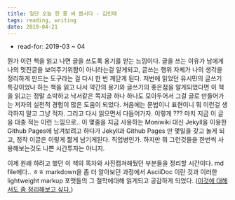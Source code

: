 ```yaml
---
title: 일단 오늘 한 줄 써 봅시다 - 김민태
tags: reading, writing
date: 2019-04-21
---
```


* read-for: 2019-03 ~ 04

뭔가 이런 책을 읽고 나면 글을 쓰도록 용기를 얻는 느낌이다. 글을 쓰는 이유가 남에게 나의 멋진글을 보여주기위함이 아니라는걸 알게되고, 글쓰는 행위 자체가 나의 생각을 정리하게 만드는 도구라는 걸 다시 한 번 깨닫게 된다. 저번에 읽었던 유시민의 글쓰기 특강이었나 하는 책을 읽고 나서 약간의 용기와 글쓰기의 좋은점을 알게되었다면 이 책을 읽고는 정말 소박하고 낙서같은 쪽지글 하나 하나도 모아두어서 그걸 글로 만들어가는 저자의 실천적 경험이 많은 도움이 되었다. 처음에는 문법이니 표현이니 뭐 이런걸 생각하지 말고 그냥 적자. 그리고 다시 읽으면서 다듬어가자. 이렇게 ??? 마치 지금 이 글을 대충 적는 이런 느낌으로.. 이 몇줄을 지금 사용하는 Moniwiki 대신 Jekyll을 이용한 Github Pages에 남겨보려고 하다가 Jekyll과 Github Pages 만 몇일을 갖고 놀게 되고, 정작 이글은 이렇게 짧게 남기게된다. 직업병인가. 하지만 뭐 그런것들을 한번씩 사용해보는것도 나쁜 시간투자는 아니지.

  이제 원래 하려고 했던 이 책의 목차와 사진캡쳐해뒀던 부분들을 정리할 시간이다. md file에다.. ㅎㅎ markdown을 좀 더 알아보던 과정에서 AsciiDoc 이란 것과 이러한 lightweight markup 포맷들의 그 철학에대해 읽게되고 공감하게 되었다. ([이것에 대해서도 좀 정리해보고 싶다.](LightweightMarkup들에대해.html))
  
  
